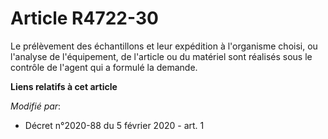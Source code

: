 # Article R4722-30

Le prélèvement des échantillons et leur expédition à l'organisme choisi, ou l'analyse de l'équipement, de l'article ou du
matériel sont réalisés sous le contrôle de l'agent qui a formulé la demande.

**Liens relatifs à cet article**

_Modifié par_:

  - Décret n°2020-88 du 5 février 2020 - art. 1
